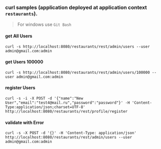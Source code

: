 ### curl samples (application deployed at application context `restaurants`).
> For windows use `Git Bash`
>
#### get All Users
`curl -s http://localhost:8080/restaurants/rest/admin/users --user admin@gmail.com:admin`

#### get Users 100000
`curl -s http://localhost:8080/restaurants/rest/admin/users/100000 --user admin@gmail.com:admin`

#### register Users
`curl -s -i -X POST -d '{"name":"New User","email":"test4@mail.ru","password":"password"}' -H 'Content-Type:application/json;charset=UTF-8' http://localhost:8080/restaurants/rest/profile/register`

#### validate with Error
`curl -s -X POST -d '{}' -H 'Content-Type: application/json' http://localhost:8080/restaurants/rest/admin/users --user admin@gmail.com:admin`
